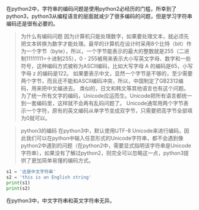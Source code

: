 
在python2中，字符串的编码问题是使用python2必经历的门槛，所幸到了python3，python3从编程语言的层面就减少了很多编码的问题，但是学习字符串编码还是很有必要的。

>为什么有编码问题
因为计算机只能处理数字，如果要处理文本，就必须先把文本转换为数字才能处理。最早的计算机在设计时采用8个比特（bit）作为一个字节（byte），所以，一个字节能表示的最大的整数就是255（二进制11111111=十进制255），0 - 255被用来表示大小写英文字母、数字和一些符号，这种编码方式被称为ASCII编码，比如大写字母 A 的编码是65，小写字母 z 的编码是122。
如果要表示中文，显然一个字节是不够的，至少需要两个字节，而且还不能和ASCII编码冲突，所以，中国制定了GB2312编码，用来把中文编进去。
类似的，日文和韩文等其他语言也有这个问题。为了统一所有文字的编码，Unicode应运而生。Unicode把所有语言都统一到一套编码里，这样就不会再有乱码问题了。
Unicode通常用两个字节表示一个字符，原有的英文编码从单字节变成双字节，只需要把高字节全部填为0就可以。

>python3的编码
在python3中，默认使用UTF-8 Unicode来进行编码，因此我们可以在python中输入任意形式的Unicode字符串，都不会遇到像python2中遇到的问题（在python2中，需要显式指明该字符串是Unicode字符串），如果没有了解过python2，则完全可以忽略这一点，python3提供了更加简单易懂的编码方式。
```python
s1 = '这是中文字符串'
s2 = 'this is an English string'
print(s1)
print(s2)
```
在python3中，中文字符串和英文字符串无异。